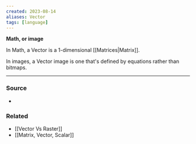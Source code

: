 ```yaml
---
created: 2023-08-14
aliases: Vector
tags: [language]
---
```

**Math, or image**

In Math, a Vector is a 1-dimensional [[Matrices|Matrix]]. 

In images, a Vector image is one that's defined by equations rather than bitmaps.

****
### Source
- 

### Related
- [[Vector Vs Raster]]
- [[Matrix, Vector, Scalar]]
 